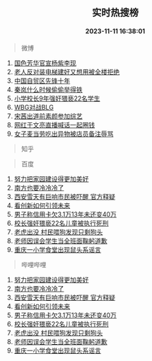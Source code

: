 <div align="center"><h2>实时热搜榜</h2><h4>2023-11-11 16:38:01</h4></div>

> 微博  

1. [国色芳华官宣杨紫李现](https://s.weibo.com/weibo?q=%23%E5%9B%BD%E8%89%B2%E8%8A%B3%E5%8D%8E%E5%AE%98%E5%AE%A3%E6%9D%A8%E7%B4%AB%E6%9D%8E%E7%8E%B0%23&t=31&band_rank=1&Refer=top)<br />
2. [老人反对装电梯建好又想用被全楼拒绝](https://s.weibo.com/weibo?q=%23%E8%80%81%E4%BA%BA%E5%8F%8D%E5%AF%B9%E8%A3%85%E7%94%B5%E6%A2%AF%E5%BB%BA%E5%A5%BD%E5%8F%88%E6%83%B3%E7%94%A8%E8%A2%AB%E5%85%A8%E6%A5%BC%E6%8B%92%E7%BB%9D%23&t=31&band_rank=2&Refer=top)<br />
3. [中国自贸区先锋十年](https://s.weibo.com/weibo?q=%23%E4%B8%AD%E5%9B%BD%E8%87%AA%E8%B4%B8%E5%8C%BA%E5%85%88%E9%94%8B%E5%8D%81%E5%B9%B4%23&t=31&band_rank=3&Refer=top)<br />
4. [秦岚什么时候偷偷举得铁](https://s.weibo.com/weibo?q=%23%E7%A7%A6%E5%B2%9A%E4%BB%80%E4%B9%88%E6%97%B6%E5%80%99%E5%81%B7%E5%81%B7%E4%B8%BE%E5%BE%97%E9%93%81%23&t=31&band_rank=4&Refer=top)<br />
5. [小学校长9年强奸猥亵22名学生](https://s.weibo.com/weibo?q=%23%E5%B0%8F%E5%AD%A6%E6%A0%A1%E9%95%BF9%E5%B9%B4%E5%BC%BA%E5%A5%B8%E7%8C%A5%E4%BA%B522%E5%90%8D%E5%AD%A6%E7%94%9F%23&t=31&band_rank=5&Refer=top)<br />
6. [WBG对战BLG](https://s.weibo.com/weibo?q=%23WBG%E5%AF%B9%E6%88%98BLG%23&t=31&band_rank=6&Refer=top)<br />
7. [宋茜出道前素颜参加综艺](https://s.weibo.com/weibo?q=%23%E5%AE%8B%E8%8C%9C%E5%87%BA%E9%81%93%E5%89%8D%E7%B4%A0%E9%A2%9C%E5%8F%82%E5%8A%A0%E7%BB%BC%E8%89%BA%23&t=31&band_rank=7&Refer=top)<br />
8. [网红于文亮直播喊话一起圈钱](https://s.weibo.com/weibo?q=%23%E7%BD%91%E7%BA%A2%E4%BA%8E%E6%96%87%E4%BA%AE%E7%9B%B4%E6%92%AD%E5%96%8A%E8%AF%9D%E4%B8%80%E8%B5%B7%E5%9C%88%E9%92%B1%23&t=31&band_rank=8&Refer=top)<br />
9. [女子麦当劳吃出异物被店员备注辱骂](https://s.weibo.com/weibo?q=%23%E5%A5%B3%E5%AD%90%E9%BA%A6%E5%BD%93%E5%8A%B3%E5%90%83%E5%87%BA%E5%BC%82%E7%89%A9%E8%A2%AB%E5%BA%97%E5%91%98%E5%A4%87%E6%B3%A8%E8%BE%B1%E9%AA%82%23&t=31&band_rank=9&Refer=top)<br />

> 知乎  


> 百度  

1. [努力把家园建设得更加美好](https://www.baidu.com/s?wd=%E5%8A%AA%E5%8A%9B%E6%8A%8A%E5%AE%B6%E5%9B%AD%E5%BB%BA%E8%AE%BE%E5%BE%97%E6%9B%B4%E5%8A%A0%E7%BE%8E%E5%A5%BD&sa=fyb_news&rsv_dl=fyb_news)<br />
2. [南方也要冷冷冷了](https://www.baidu.com/s?wd=%E5%8D%97%E6%96%B9%E4%B9%9F%E8%A6%81%E5%86%B7%E5%86%B7%E5%86%B7%E4%BA%86&sa=fyb_news&rsv_dl=fyb_news)<br />
3. [西安雪天有巨响市民被吓醒 官方释疑](https://www.baidu.com/s?wd=%E8%A5%BF%E5%AE%89%E9%9B%AA%E5%A4%A9%E6%9C%89%E5%B7%A8%E5%93%8D%E5%B8%82%E6%B0%91%E8%A2%AB%E5%90%93%E9%86%92+%E5%AE%98%E6%96%B9%E9%87%8A%E7%96%91&sa=fyb_news&rsv_dl=fyb_news)<br />
4. [看创新如何引领未来](https://www.baidu.com/s?wd=%E7%9C%8B%E5%88%9B%E6%96%B0%E5%A6%82%E4%BD%95%E5%BC%95%E9%A2%86%E6%9C%AA%E6%9D%A5&sa=fyb_news&rsv_dl=fyb_news)<br />
5. [男子称信用卡欠3.1万13年未还变40万](https://www.baidu.com/s?wd=%E7%94%B7%E5%AD%90%E7%A7%B0%E4%BF%A1%E7%94%A8%E5%8D%A1%E6%AC%A03.1%E4%B8%8713%E5%B9%B4%E6%9C%AA%E8%BF%98%E5%8F%9840%E4%B8%87&sa=fyb_news&rsv_dl=fyb_news)<br />
6. [校长强奸猥亵22名儿童被执行死刑](https://www.baidu.com/s?wd=%E6%A0%A1%E9%95%BF%E5%BC%BA%E5%A5%B8%E7%8C%A5%E4%BA%B522%E5%90%8D%E5%84%BF%E7%AB%A5%E8%A2%AB%E6%89%A7%E8%A1%8C%E6%AD%BB%E5%88%91&sa=fyb_news&rsv_dl=fyb_news)<br />
7. [老虎出没 村民喂狗发现只剩狗头](https://www.baidu.com/s?wd=%E8%80%81%E8%99%8E%E5%87%BA%E6%B2%A1+%E6%9D%91%E6%B0%91%E5%96%82%E7%8B%97%E5%8F%91%E7%8E%B0%E5%8F%AA%E5%89%A9%E7%8B%97%E5%A4%B4&sa=fyb_news&rsv_dl=fyb_news)<br />
8. [老师因误会学生当全班面鞠躬道歉](https://www.baidu.com/s?wd=%E8%80%81%E5%B8%88%E5%9B%A0%E8%AF%AF%E4%BC%9A%E5%AD%A6%E7%94%9F%E5%BD%93%E5%85%A8%E7%8F%AD%E9%9D%A2%E9%9E%A0%E8%BA%AC%E9%81%93%E6%AD%89&sa=fyb_news&rsv_dl=fyb_news)<br />
9. [重庆一小学食堂出现鼠头系谣言](https://www.baidu.com/s?wd=%E9%87%8D%E5%BA%86%E4%B8%80%E5%B0%8F%E5%AD%A6%E9%A3%9F%E5%A0%82%E5%87%BA%E7%8E%B0%E9%BC%A0%E5%A4%B4%E7%B3%BB%E8%B0%A3%E8%A8%80&sa=fyb_news&rsv_dl=fyb_news)<br />

> 哔哩哔哩  

1. [努力把家园建设得更加美好](https://www.baidu.com/s?wd=%E5%8A%AA%E5%8A%9B%E6%8A%8A%E5%AE%B6%E5%9B%AD%E5%BB%BA%E8%AE%BE%E5%BE%97%E6%9B%B4%E5%8A%A0%E7%BE%8E%E5%A5%BD&sa=fyb_news&rsv_dl=fyb_news)<br />
2. [南方也要冷冷冷了](https://www.baidu.com/s?wd=%E5%8D%97%E6%96%B9%E4%B9%9F%E8%A6%81%E5%86%B7%E5%86%B7%E5%86%B7%E4%BA%86&sa=fyb_news&rsv_dl=fyb_news)<br />
3. [西安雪天有巨响市民被吓醒 官方释疑](https://www.baidu.com/s?wd=%E8%A5%BF%E5%AE%89%E9%9B%AA%E5%A4%A9%E6%9C%89%E5%B7%A8%E5%93%8D%E5%B8%82%E6%B0%91%E8%A2%AB%E5%90%93%E9%86%92+%E5%AE%98%E6%96%B9%E9%87%8A%E7%96%91&sa=fyb_news&rsv_dl=fyb_news)<br />
4. [看创新如何引领未来](https://www.baidu.com/s?wd=%E7%9C%8B%E5%88%9B%E6%96%B0%E5%A6%82%E4%BD%95%E5%BC%95%E9%A2%86%E6%9C%AA%E6%9D%A5&sa=fyb_news&rsv_dl=fyb_news)<br />
5. [男子称信用卡欠3.1万13年未还变40万](https://www.baidu.com/s?wd=%E7%94%B7%E5%AD%90%E7%A7%B0%E4%BF%A1%E7%94%A8%E5%8D%A1%E6%AC%A03.1%E4%B8%8713%E5%B9%B4%E6%9C%AA%E8%BF%98%E5%8F%9840%E4%B8%87&sa=fyb_news&rsv_dl=fyb_news)<br />
6. [校长强奸猥亵22名儿童被执行死刑](https://www.baidu.com/s?wd=%E6%A0%A1%E9%95%BF%E5%BC%BA%E5%A5%B8%E7%8C%A5%E4%BA%B522%E5%90%8D%E5%84%BF%E7%AB%A5%E8%A2%AB%E6%89%A7%E8%A1%8C%E6%AD%BB%E5%88%91&sa=fyb_news&rsv_dl=fyb_news)<br />
7. [老虎出没 村民喂狗发现只剩狗头](https://www.baidu.com/s?wd=%E8%80%81%E8%99%8E%E5%87%BA%E6%B2%A1+%E6%9D%91%E6%B0%91%E5%96%82%E7%8B%97%E5%8F%91%E7%8E%B0%E5%8F%AA%E5%89%A9%E7%8B%97%E5%A4%B4&sa=fyb_news&rsv_dl=fyb_news)<br />
8. [老师因误会学生当全班面鞠躬道歉](https://www.baidu.com/s?wd=%E8%80%81%E5%B8%88%E5%9B%A0%E8%AF%AF%E4%BC%9A%E5%AD%A6%E7%94%9F%E5%BD%93%E5%85%A8%E7%8F%AD%E9%9D%A2%E9%9E%A0%E8%BA%AC%E9%81%93%E6%AD%89&sa=fyb_news&rsv_dl=fyb_news)<br />
9. [重庆一小学食堂出现鼠头系谣言](https://www.baidu.com/s?wd=%E9%87%8D%E5%BA%86%E4%B8%80%E5%B0%8F%E5%AD%A6%E9%A3%9F%E5%A0%82%E5%87%BA%E7%8E%B0%E9%BC%A0%E5%A4%B4%E7%B3%BB%E8%B0%A3%E8%A8%80&sa=fyb_news&rsv_dl=fyb_news)<br />
